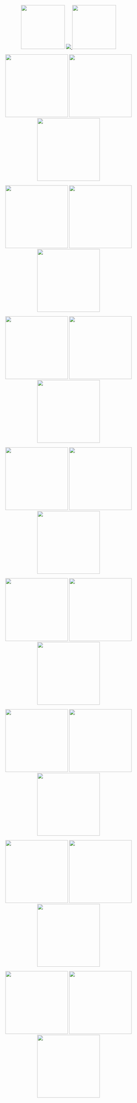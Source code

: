 <p align="center">
    <img width="140" src="https://64.media.tumblr.com/5ed27114b226b023a28c7013aca1eb46/94453fa9726fddfb-bb/s75x75_c1/3567b7833b73358bd75a5ab7af80ee4d63c7381e.gifv">
  <a href="https://github.com/kittinan/spotify-github-profile">
    <img src="https://spotify-github-profile.kittinanx.com/api/view?uid=j365k0m5ruyju1v4me9pt8zel&cover_image=true&theme=novatorem&show_offline=false&background_color=1d1c1b&interchange=false&profanity=false&bar_color=93c383&bar_color_cover=false">
      <img width="140" src="https://64.media.tumblr.com/8b540ea4822b8be348f94cf2a0acfde6/e41345b50691e398-9c/s75x75_c1/5d202781295535b19a4add826a604d23e6766498.gifv">
  </a>
</p>

<p align="center">
<img width="200" src="https://64.media.tumblr.com/23e9620cf36132647ef8174dab34a16a/f8286dc84aff3c0a-52/s250x400/31da7a480dbe50b32581e13d07e6c38d62a49e56.gifv"> <img width="200" src="https://64.media.tumblr.com/56c1e63c23bb2c82e9c7c8560d6b3812/2b50de83d2b3bb21-b3/s100x200/10668a2b920e3d94246d8057bc93a39dcbd61d98.pnj"> <img width="200" src="https://64.media.tumblr.com/9e193ebd3c2a15712df03a1ee130ff35/74876e504c5c7cde-81/s100x200/5476eeefdab098b83dce89dfd0a783399f57f06e.pnj">
</p>

<p align="center">
    <img width="200" src="https://64.media.tumblr.com/85684fc97993b549bf95902862a97cbe/eed262c3dd030bba-76/s100x200/d9e6be97267b54f766759806502b0098116171bb.gifv">
<img width="200" src="https://64.media.tumblr.com/bd043294a94edfff5ca111b603fe9e51/66cc7ede6afe652f-5a/s100x200/a35cbd239b24642bf16546ac158288b790ee832c.pnj">
<img width="200" src="https://64.media.tumblr.com/307edcb8e654bfaa509dc27317b2cfec/be4d005d6941e7bd-73/s100x200/77e826fbda04de6fa9e7598c108d87b3114e3988.pnj">

</p>

<p align="center">
<img width="200" src="https://64.media.tumblr.com/b43d88bfaa234ed01f97e49935bab274/aa19e37ffd4bead4-3c/s100x200/5be5e618d0c26bb927f39a5dd853ef5d5d01ce80.jpg"> <img width="200"src="https://64.media.tumblr.com/a9859062af3e4a142648a7e295a2a54c/5fc7e0e899757fac-24/s100x200/173887891662f53b658e50be7a8f867f675afd16.pnj"> <img width="200" src="https://64.media.tumblr.com/3e9a647bd502c20a8acf6d3b3dce7195/7e100f44603c3879-51/s100x200/29d7aa95a5304ebf4cdb38851e75350821cb5438.pnj"> 

</p>

<p align="center">
<img width="200" src="https://64.media.tumblr.com/7afe326f2af96209389a43b7eaea881d/6bdec3e22aa7366e-63/s100x200/e28a2e030d32f6ace30aa4be8779b4c5003806c0.pnj"> <img width="200" src="https://64.media.tumblr.com/a95e2a66c73e53afaa8cf1dd33edfdfd/ed78c0ebbb1a9027-51/s250x400/3174b5a5f12b7d795541ebcb806dc111a6d5d740.pnj"> <img width="200" src="https://64.media.tumblr.com/aa61ad2e53e84c80659eb962d5a54555/d91d6a807665a11f-02/s250x400/344deed010b8ea7906aaa1d6d5e1c12bc44ef56c.webp"> 
</p>

<p align="center">
<img width="200" src="https://64.media.tumblr.com/e04098a421b9f26759cd7567ec9f2437/4da04b7a5e38218c-4a/s100x200/4a21660c2b2bdbb0aacc6bc8a136f787a1400f31.pnj"> <img width="200" src="https://64.media.tumblr.com/73b4e5b7082edaa3b69759cbea7ace33/46787a659952de6a-41/s100x200/5fe96cdbc537d2a7318c416935adc0b88204eb98.gifv"> <img width="200" src="https://64.media.tumblr.com/0e6c61c17121d8e49cc94796fee55e40/acbd2c054788821e-ce/s100x200/f1e6d1eca5383a0125b0072efd22d188bb6d882a.pnj"> 
</p>

<p align="center">
<img width="200" src="https://64.media.tumblr.com/51e93a2d494d7ae9e5b995c35e0458d7/3168906063b5945e-13/s100x200/a50da78b0662f058ca5cffa3f34a3d04ef769e03.gifv"> <img width="200" src="https://64.media.tumblr.com/81f7ff727d73aea4f4810b866c891c70/b357bd244539d389-bd/s100x200/d2b772d8149e93c1736ce31f14f6b8d91b8e1edc.pnj"> <img width="200" src="https://64.media.tumblr.com/e548a9dfa3cef8660e08f434ccd82faa/c1be74d301edaa9d-cc/s250x400/1a4ef9e87b9e3dce5767f4c8663270fcc5b2a54a.pnj"> 
</p>

<p align="center">
<img width="200" src="https://64.media.tumblr.com/b1f129c944bba97f0ff96e8ba4aa19f5/c1be74d301edaa9d-aa/s250x400/799aabb442bd63f353235761cfc23d49e01792ec.gifv"> <img width="200"src="https://64.media.tumblr.com/f318615988a53c8cc094ce39879136f2/75bf92b853423766-13/s100x200/64aefa87ddf11a8686f0c65d584137bc5d8e42ff.pnj"> <img width="200" src="https://camo.githubusercontent.com/30658eed6b5e2ea95c7044fc7e947be24dbc8512b0a331dc1b7c90a4f6aa78e7/68747470733a2f2f36342e6d656469612e74756d626c722e636f6d2f33356664656464333465316663373039303137386230303463616130353232642f626534336661386333343366383231662d37342f73313030783230302f386536643734643439613962616163373836346330343537393363373832313061626464646637642e67696676"> 

</p>


<p align="center">
<img width="200" src="https://64.media.tumblr.com/b8cda2df3951688b0685ef28fd3f1cac/37bb0d0ffc192c90-1b/s100x200/aac7420585358b4342766da8a459ba64f04e0678.gifv"> <img width="200" src="https://64.media.tumblr.com/33b4252c0b6e0ba3a0091013baa0d290/1679a904b33b8d1f-ec/s250x400/d27efdb1771d28b634e2a6e37fdba2f3d352b4ea.webp"> <img width="200" src="https://64.media.tumblr.com/c40fe4a7043d4d6f4a7ae9ac8114f887/c1be74d301edaa9d-ee/s250x400/9f0ff2aecc2b77487ebf6f87c253ef5ff6631c6c.pnj"> 
</p>

